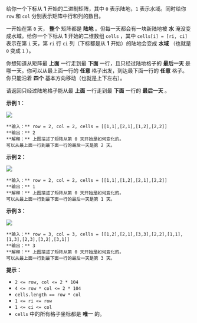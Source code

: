 给你一个下标从 **1**  开始的二进制矩阵，其中 `0` 表示陆地，`1` 表示水域。同时给你 `row` 和 `col` 分别表示矩阵中行和列的数目。

一开始在第 `0` 天， **整个**  矩阵都是  **陆地**  。但每一天都会有一块新陆地被  **水**  淹没变成水域。给你一个下标从
**1**  开始的二维数组 `cells` ，其中 `cells[i] = [ri, ci]` 表示在第 `i` 天，第 `ri` 行 `ci`
列（下标都是从 **1**  开始）的陆地会变成 **水域**  （也就是 `0` 变成 `1` ）。

你想知道从矩阵最 **上面**  一行走到最 **下面**  一行，且只经过陆地格子的 **最后一天**  是哪一天。你可以从最上面一行的  **任意**
格子出发，到达最下面一行的  **任意**  格子。你只能沿着  **四个**  基本方向移动（也就是上下左右）。

请返回只经过陆地格子能从最 **上面**  一行走到最 **下面**  一行的 **最后一天**  。



**示例 1：**

![](https://assets.leetcode.com/uploads/2021/07/27/1.png)

    
    
    **输入：** row = 2, col = 2, cells = [[1,1],[2,1],[1,2],[2,2]]
    **输出：** 2
    **解释：** 上图描述了矩阵从第 0 天开始是如何变化的。
    可以从最上面一行到最下面一行的最后一天是第 2 天。
    

**示例 2：**

![](https://assets.leetcode.com/uploads/2021/07/27/2.png)

    
    
    **输入：** row = 2, col = 2, cells = [[1,1],[1,2],[2,1],[2,2]]
    **输出：** 1
    **解释：** 上图描述了矩阵从第 0 天开始是如何变化的。
    可以从最上面一行到最下面一行的最后一天是第 1 天。
    

**示例 3：**

![](https://assets.leetcode.com/uploads/2021/07/27/3.png)

    
    
    **输入：** row = 3, col = 3, cells = [[1,2],[2,1],[3,3],[2,2],[1,1],[1,3],[2,3],[3,2],[3,1]]
    **输出：** 3
    **解释：** 上图描述了矩阵从第 0 天开始是如何变化的。
    可以从最上面一行到最下面一行的最后一天是第 3 天。
    



**提示：**

  * `2 <= row, col <= 2 * 104`
  * `4 <= row * col <= 2 * 104`
  * `cells.length == row * col`
  * `1 <= ri <= row`
  * `1 <= ci <= col`
  * `cells` 中的所有格子坐标都是 **唯一**  的。

